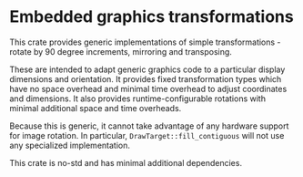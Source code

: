 # Embedded graphics transformations

This crate provides generic implementations of simple transformations - rotate
by 90 degree increments, mirroring and transposing.

These are intended to adapt generic graphics code to a particular display
dimensions and orientation. It provides fixed transformation types which have no
space overhead and minimal time overhead to adjust coordinates and dimensions.
It also provides runtime-configurable rotations with minimal additional space
and time overheads.

Because this is generic, it cannot take advantage of any hardware support for
image rotation. In particular, `DrawTarget::fill_contiguous` will not use any
specialized implementation.

This crate is no-std and has minimal additional dependencies.